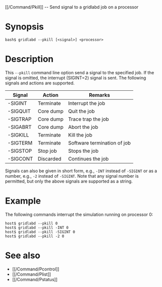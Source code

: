 [[/Command/Pkill]] -- Send signal to a gridlabd job on a processor

# Synopsis

~~~
bash$ gridlabd --pkill [<signal>] <processor>                                       
~~~

# Description

This `--pkill` command line option send a signal to the specified job.  If the signal is omitted, the interrupt (SIGINT=2) signal is sent. The following signals and actions are supported.

| Signal   | Action    | Remarks 
| -------- | --------- | -------------------------------
| -SIGINT  | Terminate | Interrupt the job
| -SIGQUIT | Core dump | Quit the job
| -SIGTRAP | Core dump | Trace trap the job
| -SIGABRT | Core dump | Abort the job
| -SIGKILL | Terminate | Kill the job
| -SIGTERM | Terminate | Software termination of job
| -SIGSTOP | Stop job  | Stops the job
| -SIGCONT | Discarded | Continues the job

Signals can also be given in short form, e.g., `-INT` instead of `-SIGINT` or as a number, e.g., `-2` instead of `-SIGINT`. Note that any signal number is permitted, but only the above signals are supported as a string.

# Example

The following commands interrupt the simulation running on processor 0:

~~~
host$ gridlabd --pkill 0
host$ gridlabd --pkill -INT 0
host$ gridlabd --pkill -SIGINT 0
host$ gridlabd --pkill -2 0
~~~

# See also

* [[/Command/Pcontrol]]
* [[/Command/Plist]]
* [[/Command/Pstatus]]
